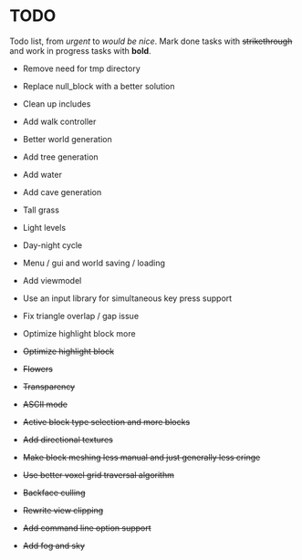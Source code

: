 # TODO
Todo list, from *urgent* to *would be nice*. Mark done tasks with ~~strikethrough~~
and work in progress tasks with **bold**.

- Remove need for tmp directory
- Replace null_block with a better solution
- Clean up includes
- Add walk controller
- Better world generation
- Add tree generation
- Add water
- Add cave generation
- Tall grass
- Light levels
- Day-night cycle
- Menu / gui and world saving / loading
- Add viewmodel
- Use an input library for simultaneous key press support
- Fix triangle overlap / gap issue
- Optimize highlight block more

- ~~Optimize highlight block~~
- ~~Flowers~~
- ~~Transparency~~
- ~~ASCII mode~~
- ~~Active block type selection and more blocks~~
- ~~Add directional textures~~
- ~~Make block meshing less manual and just generally less cringe~~
- ~~Use better voxel grid traversal algorithm~~
- ~~Backface culling~~
- ~~Rewrite view clipping~~
- ~~Add command line option support~~
- ~~Add fog and sky~~
